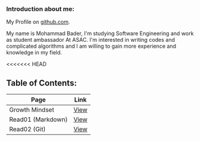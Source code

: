 ### Introduction about me:
My Profile on [github.com](https://github.com/mohammadbader99).

My name is Mohammad Bader, I'm studying Software Engineering and work as student ambassador At ASAC.
I'm interested in writing codes and complicated algorithms and I am willing to gain more experience and knowledge in my field.

<<<<<<< HEAD
## Table of Contents:

Page | Link
-|-
Growth Mindset | [View](https://mohammadbader99.github.io/reading-notes/GrowthMindset)
Read01 (Markdown) | [View](https://mohammadbader99.github.io/reading-notes/read01)
Read02 (Git) | [View](https://mohammadbader99.github.io/reading-notes/read02)

